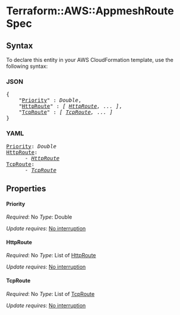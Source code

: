 # Terraform::AWS::AppmeshRoute Spec

## Syntax

To declare this entity in your AWS CloudFormation template, use the following syntax:

### JSON

<pre>
{
    "<a href="#priority" title="Priority">Priority</a>" : <i>Double</i>,
    "<a href="#httproute" title="HttpRoute">HttpRoute</a>" : <i>[ <a href="spec-httproute.md">HttpRoute</a>, ... ]</i>,
    "<a href="#tcproute" title="TcpRoute">TcpRoute</a>" : <i>[ <a href="spec-tcproute.md">TcpRoute</a>, ... ]</i>
}
</pre>

### YAML

<pre>
<a href="#priority" title="Priority">Priority</a>: <i>Double</i>
<a href="#httproute" title="HttpRoute">HttpRoute</a>: <i>
      - <a href="spec-httproute.md">HttpRoute</a></i>
<a href="#tcproute" title="TcpRoute">TcpRoute</a>: <i>
      - <a href="spec-tcproute.md">TcpRoute</a></i>
</pre>

## Properties

#### Priority

_Required_: No
_Type_: Double

_Update requires_: [No interruption](https://docs.aws.amazon.com/AWSCloudFormation/latest/UserGuide/using-cfn-updating-stacks-update-behaviors.html#update-no-interrupt)

#### HttpRoute

_Required_: No
_Type_: List of <a href="spec-httproute.md">HttpRoute</a>

_Update requires_: [No interruption](https://docs.aws.amazon.com/AWSCloudFormation/latest/UserGuide/using-cfn-updating-stacks-update-behaviors.html#update-no-interrupt)

#### TcpRoute

_Required_: No
_Type_: List of <a href="spec-tcproute.md">TcpRoute</a>

_Update requires_: [No interruption](https://docs.aws.amazon.com/AWSCloudFormation/latest/UserGuide/using-cfn-updating-stacks-update-behaviors.html#update-no-interrupt)

